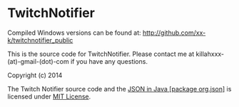 TwitchNotifier
===


Compiled Windows versions can be found at:
http://github.com/xx-k/twitchnotifier_public


This is the source code for TwitchNotifier. Please contact me at killahxxx-(at)-gmail-(dot)-com if you have any questions.




Copyright (c) 2014

The Twitch Notifier source code and the <a href="https://github.com/douglascrockford/JSON-java">JSON in Java [package org.json]</a> is licensed under <a href="http://opensource.org/licenses/MIT">MIT License</a>.
